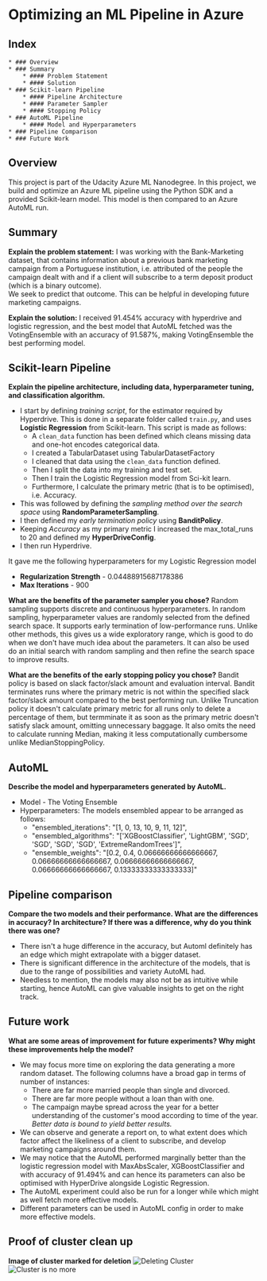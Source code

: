 # Optimizing an ML Pipeline in Azure

## Index
    * ### Overview
    * ### Summary
        * #### Problem Statement
        * #### Solution 
    * ### Scikit-learn Pipeline
        * #### Pipeline Architecture
        * #### Parameter Sampler
        * #### Stopping Policy
    * ### AutoML Pipeline
        * #### Model and Hyperparameters
    * ### Pipeline Comparison
    * ### Future Work

## Overview
This project is part of the Udacity Azure ML Nanodegree.
In this project, we build and optimize an Azure ML pipeline using the Python SDK and a provided Scikit-learn model.
This model is then compared to an Azure AutoML run.

## Summary
**Explain the problem statement:**
I was working with the Bank-Marketing dataset, that contains information about a previous bank marketing campaign from a Portuguese institution, i.e. attributed of the people the campaign dealt with and if a client will subscribe to a term deposit product (which is a binary outcome). <br/>
We seek to predict that outcome. This can be helpful in developing future marketing campaigns.

**Explain the solution:**
I received 91.454% accuracy with hyperdrive and logistic regression, and the best model that AutoML fetched was the 
VotingEnsemble with an accuracy of 91.587%, making VotingEnsemble the best performing model. 

## Scikit-learn Pipeline
**Explain the pipeline architecture, including data, hyperparameter tuning, and classification algorithm.**

* I start by defining *training script*, for the estimator required by Hyperdrive. This is done in a separate folder called `train.py`, and uses **Logistic Regression** from Scikit-learn. This script is made as follows:
    * A `clean_data` function has been defined which cleans missing data and one-hot encodes categorical data.
    * I created a TabularDataset using TabularDatasetFactory
    * I cleaned that data using the `clean_data` function defined.
    * Then I split the data into my training and test set.
    * Then I train the Logistic Regression model from Sci-kit learn.
    * Furthermore, I calculate the primary metric (that is to be optimised), i.e. Accuracy.
* This was followed by defining the *sampling method over the search space* using **RandomParameterSampling**.
* I then defined my *early termination policy* using **BanditPolicy**.
* Keeping *Accuracy* as my primary metric I increased the max_total_runs to 20 and defined my **HyperDriveConfig**.
* I then run Hyperdrive.

It gave me the following hyperparameters for my Logistic Regression model
* **Regularization Strength** - 0.04488915687178386
* **Max Iterations** - 900

**What are the benefits of the parameter sampler you chose?**
Random sampling supports discrete and continuous hyperparameters. In random sampling, hyperparameter values are randomly selected from the defined search space. It supports early termination of low-performance runs. Unlike other methods, this gives us a wide exploratory range, which is good to do when we don't have much idea about the parameters. It can also be used do an initial search with random sampling and then refine the search space to improve results.


**What are the benefits of the early stopping policy you chose?**
Bandit policy is based on slack factor/slack amount and evaluation interval. Bandit terminates runs where the primary metric is not within the specified slack factor/slack amount compared to the best performing run.
Unlike Truncation policy it doesn't calculate primary metric for all runs only to delete a percentage of them, but termminate it as soon as the primary metric doesn't satisfy slack amount, omitting unnecessary baggage.
It also omits the need to calculate running Median, making it less computationally cumbersome unlike MedianStoppingPolicy.

## AutoML
**Describe the model and hyperparameters generated by AutoML.**
* Model - The Voting Ensemble
* Hyperparameters: The models ensembled appear to be arranged as follows:
    * "ensembled_iterations": "[1, 0, 13, 10, 9, 11, 12]",
    * "ensembled_algorithms": "['XGBoostClassifier', 'LightGBM', 'SGD', 'SGD', 'SGD', 'SGD', 'ExtremeRandomTrees']",
    * "ensemble_weights": "[0.2, 0.4, 0.06666666666666667, 0.06666666666666667, 0.06666666666666667, 0.06666666666666667, 0.13333333333333333]"

## Pipeline comparison
**Compare the two models and their performance. What are the differences in accuracy? In architecture? If there was a difference, why do you think there was one?**
* There isn't a huge difference in the accuracy, but Automl definitely has an edge which might extrapolate with a bigger dataset.
* There is significant difference in the architecture of the models, that is due to the range of possibilities and variety AutoML had. 
* Needless to mention, the models may also not be as intuitive while starting, hence AutoML can give valuable insights to get on the right track.

## Future work
**What are some areas of improvement for future experiments? Why might these improvements help the model?**
* We may focus more time on exploring the data generating a more random dataset. The following columns have a broad gap in terms of number of instances:
    * There are far more married people than single and divorced.
    * There are far more people without a loan than with one.
    * The campaign maybe spread across the year for a better understanding of the customer's mood according to time of the year.
*Better data is bound to yield better results.*
* We can observe and generate a report on, to what extent does which factor affect the likeliness of a client to subscribe, and develop marketing campaigns around them.
* We may notice that the AutoML performed marginally better than the logistic regression model with MaxAbsScaler, XGBoostClassifier and with accuracy of 91.494% and can hence its parameters can also be optimised with HyperDrive alongside Logistic Regression.
* The AutoML experiment could also be run for a longer while which might as well fetch more effective models.
* Different parameters can be used in AutoML config in order to make more effective models.

## Proof of cluster clean up
**Image of cluster marked for deletion**
<img src="Optimising-an-ml-pipeline-in-azure/Screen Shot 2020-11-12 at 3.03.30 AM.png" alt="Deleting Cluster"/>
<img src="Optimising-an-ml-pipeline-in-azure/Screen Shot 2020-11-12 at 3.44.00 AM.png" alt="Cluster is no more"/>